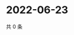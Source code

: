 # 2022-06-23

共 0 条

<!-- BEGIN WEIBO -->
<!-- 最后更新时间 Thu Jun 23 2022 03:12:10 GMT+0800 (China Standard Time) -->

<!-- END WEIBO -->
